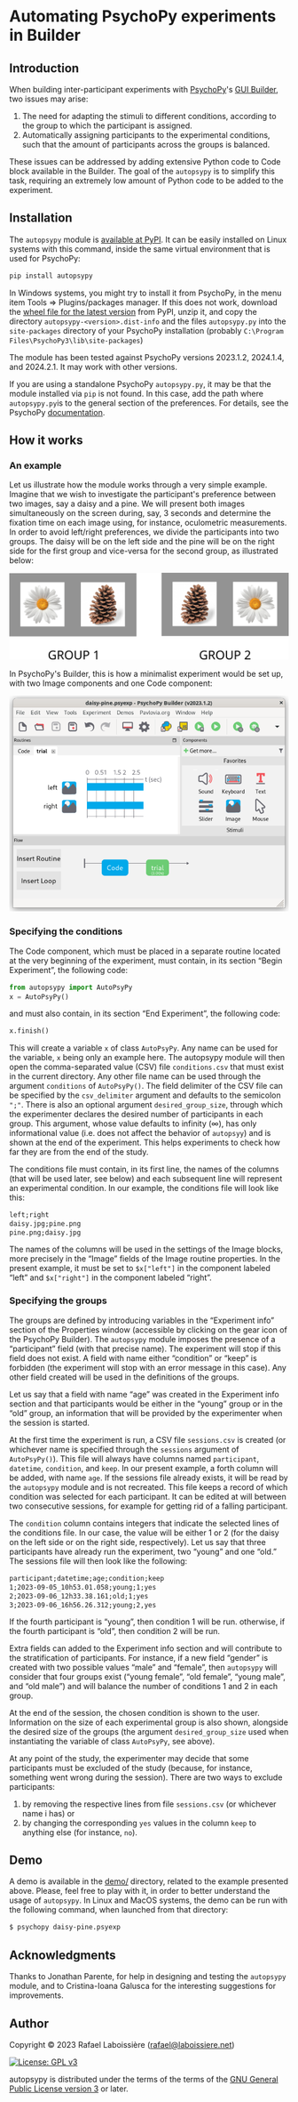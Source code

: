 # Automating PsychoPy experiments in Builder

## Introduction

When building inter-participant experiments with [PsychoPy][]'s [GUI Builder][], two issues may arise:

[PsychoPy]: https://www.psychopy.org/
[GUI Builder]: https://www.psychopy.org/builder/

1. The need for adapting the stimuli to different conditions, according to the group to which the participant is assigned.
2. Automatically assigning participants to the experimental conditions, such that the amount of participants across the groups is balanced.

These issues can be addressed by adding extensive Python code to Code block available in the Builder. The goal of the `autopsypy` is to simplify this task, requiring an extremely low amount of Python code to be added to the experiment.

## Installation

The `autopsypy` module is [available at PyPI][]. It can be easily installed on Linux systems with this command, inside the same virtual environment that is used for PsychoPy:
```sh
pip install autopsypy
```

[available at PyPI]: https://pypi.org/project/autopsypy/

In Windows systems, you might try to install it from PsychoPy, in the menu item Tools ⇒ Plugins/packages manager. If this does not work, download the [wheel file for the latest version][] from PyPI, unzip it, and copy the directory `autopsypy-<version>.dist-info` and the files `autopsypy.py` into the `site-packages` directory of your PsychoPy installation (probably `C:\Program Files\PsychoPy3\lib\site-packages`)

[wheel file for the latest version]: https://pypi.org/project/autopsypy/#files

The module has been tested against PsychoPy versions 2023.1.2, 2024.1.4,
and 2024.2.1. It may work with other versions.

If you are using a standalone PsychoPy `autopsypy.py`, it may be that the module installed via `pip` is not found. In this case, add the path where `autopsypy.py`is to the general section of the preferences. For details, see the PsychoPy [documentation][].

[documentation]: https://www.psychopy.org/recipes/addCustomModules.html

## How it works

### An example

Let us illustrate how the module works through a very simple example. Imagine that we wish to investigate the participant's preference between two images, say a daisy and a pine. We will present both images simultaneously on the screen during, say, 3 seconds and determine the fixation time on each image using, for instance, oculometric measurements. In order to avoid left/right preferences, we divide the participants into two groups. The daisy will be on the left side and the pine will be on the right side for the first group and vice-versa for the second group, as illustrated below:

![figure](https://github.com/rlaboiss/autopsypy/raw/main/groups.png)

In PsychoPy's Builder, this is how a minimalist experiment would be set up, with two Image components and one Code component:

![figure](https://github.com/rlaboiss/autopsypy/raw/main/design.png)

### Specifying the conditions

The Code component, which must be placed in a separate routine located at the very beginning of the experiment, must contain, in its section “Begin Experiment”, the following code:

```python
from autopsypy import AutoPsyPy
x = AutoPsyPy()
```

and must also contain, in its section “End Experiment”, the following code:

```python
x.finish()
```

This will create a variable `x` of class `AutoPsyPy`. Any name can be used for the variable, `x` being only an example here. The autopsypy module will then open the comma-separated value (CSV) file `conditions.csv` that must exist in the current directory. Any other file name can be used through the argument `conditions` of `AutoPsyPy()`. The field delimiter of the CSV file can be specified by the `csv_delimiter` argument and defaults to the semicolon `";"`. There is also an optional argument `desired_group_size`, through which the experimenter declares the desired number of participants in each group. This argument, whose value defaults to infinity (∞), has only informational value (i.e. does not affect the behavior of `autopsyy`) and is shown at the end of the experiment. This helps experiments to check how far they are from the end of the study.

The conditions file must contain, in its first line, the names of the columns (that will be used later, see below) and each subsequent line will represent an experimental condition. In our example, the conditions file will look like this:

```
left;right
daisy.jpg;pine.png
pine.png;daisy.jpg
```

The names of the columns will be used in the settings of the Image blocks, more precisely in the “Image” fields of the Image routine properties. In the present example, it must be set to `$x["left"]` in the component labeled “left” and `$x["right"]` in the component labeled “right”.

### Specifying the groups

The groups are defined by introducing variables in the “Experiment info” section of the Properties window (accessible by clicking on the gear icon of the PsychoPy Builder). The `autopsypy` module imposes the presence of a “participant” field (with that precise name). The experiment will stop if this field does not exist. A field with name either “condition” or “keep” is forbidden (the experiment will stop with an error message in this case). Any other field created will be used in the definitions of the groups.

Let us say that a field with name “age” was created in the Experiment info section and that participants would be either in the “young” group or in the “old” group, an information that will be provided by the experimenter when the session is started.

At the first time the experiment is run, a CSV file `sessions.csv` is created (or whichever name is specified through the `sessions` argument of `AutoPsyPy()`). This file will always have columns named `participant`, `datetime`, `condition`, and `keep`. In our present example, a forth column will be added, with name `age`. If the sessions file already exists, it will be read by the `autopsypy` module and is not recreated. This file keeps a record of which condition was selected for each participant. It can be edited at will between two consecutive sessions, for example for getting rid of a falling participant.

The `condition` column contains integers that indicate the selected lines of the conditions file. In our case, the value will be either 1 or 2 (for the daisy on the left side or on the right side, respectively). Let us say that three participants have already run the experiment, two “young” and one “old.” The sessions file will then look like the following:

```
participant;datetime;age;condition;keep
1;2023-09-05_10h53.01.058;young;1;yes
2;2023-09-06_12h33.38.161;old;1;yes
3;2023-09-06_16h56.26.312;young;2,yes
```

If the fourth participant is “young”, then condition 1 will be run. otherwise, if the fourth participant is “old”, then condition 2 will be run.

Extra fields can added to the Experiment info section and will contribute to the stratification of participants. For instance, if a new field “gender” is created with two possible values “male” and “female”, then `autopsypy` will consider that four groups exist (“young female”, “old female”, “young male”, and “old male”) and will balance the number of conditions 1 and 2 in each group.

At the end of the session, the chosen condition is shown to the user. Information on the size of each experimental group is also shown, alongside the desired size of the groups (the argument `desired_group_size` used when instantiating the variable of class `AutoPsyPy`, see above).

At any point of the study, the experimenter may decide that some participants must be excluded of the study (because, for instance, something went wrong during the session). There are two ways to exclude participants:
1. by removing the respective lines from file `sessions.csv` (or whichever name i has) or
2. by changing the corresponding `yes` values in the column `keep` to anything else (for instance, `no`).

## Demo 

A demo is available in the [demo/][] directory, related to the example presented above. Please, feel free to play with it, in order to better understand the usage of `autopsypy`. In Linux and MacOS systems, the demo can be run with the following command, when launched from that directory:
```sh
$ psychopy daisy-pine.psyexp
```

[demo/]: https://github.com/rlaboiss/autopsypy/tree/main/demo

## Acknowledgments

Thanks to Jonathan Parente, for help in designing and testing the `autopsypy` module, and to Cristina-Ioana Galusca for the interesting suggestions for improvements.

## Author

Copyright © 2023  Rafael Laboissière (<rafael@laboissiere.net>)

[![License: GPL v3](https://img.shields.io/badge/License-GPLv3-blue.svg)](https://www.gnu.org/licenses/gpl-3.0)

autopsypy is distributed under the terms of the terms of the [GNU General Public License version 3][] or later.

[GNU General Public License version 3]: https://www.gnu.org/licenses/gpl-3.0

<!---
Local Variables:
ispell-local-dictionary: "american"
eval: (auto-fill-mode -1)
eval: (visual-line-mode)
eval: (flyspell-mode)
End:
--->

<!---
LocalWords:  autopsypy PsychoPy PsychoPy's oculometric Laboissière PyPI
LocalWords:  GPL AutoPsyPy CSV Parente Ioana Galusca psychopy MacOS
--->
